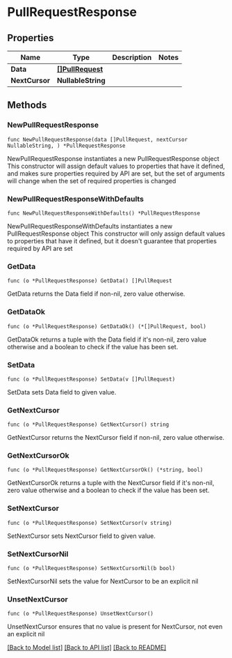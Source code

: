 # PullRequestResponse

## Properties

Name | Type | Description | Notes
------------ | ------------- | ------------- | -------------
**Data** | [**[]PullRequest**](PullRequest.md) |  | 
**NextCursor** | **NullableString** |  | 

## Methods

### NewPullRequestResponse

`func NewPullRequestResponse(data []PullRequest, nextCursor NullableString, ) *PullRequestResponse`

NewPullRequestResponse instantiates a new PullRequestResponse object
This constructor will assign default values to properties that have it defined,
and makes sure properties required by API are set, but the set of arguments
will change when the set of required properties is changed

### NewPullRequestResponseWithDefaults

`func NewPullRequestResponseWithDefaults() *PullRequestResponse`

NewPullRequestResponseWithDefaults instantiates a new PullRequestResponse object
This constructor will only assign default values to properties that have it defined,
but it doesn't guarantee that properties required by API are set

### GetData

`func (o *PullRequestResponse) GetData() []PullRequest`

GetData returns the Data field if non-nil, zero value otherwise.

### GetDataOk

`func (o *PullRequestResponse) GetDataOk() (*[]PullRequest, bool)`

GetDataOk returns a tuple with the Data field if it's non-nil, zero value otherwise
and a boolean to check if the value has been set.

### SetData

`func (o *PullRequestResponse) SetData(v []PullRequest)`

SetData sets Data field to given value.


### GetNextCursor

`func (o *PullRequestResponse) GetNextCursor() string`

GetNextCursor returns the NextCursor field if non-nil, zero value otherwise.

### GetNextCursorOk

`func (o *PullRequestResponse) GetNextCursorOk() (*string, bool)`

GetNextCursorOk returns a tuple with the NextCursor field if it's non-nil, zero value otherwise
and a boolean to check if the value has been set.

### SetNextCursor

`func (o *PullRequestResponse) SetNextCursor(v string)`

SetNextCursor sets NextCursor field to given value.


### SetNextCursorNil

`func (o *PullRequestResponse) SetNextCursorNil(b bool)`

 SetNextCursorNil sets the value for NextCursor to be an explicit nil

### UnsetNextCursor
`func (o *PullRequestResponse) UnsetNextCursor()`

UnsetNextCursor ensures that no value is present for NextCursor, not even an explicit nil

[[Back to Model list]](../README.md#documentation-for-models) [[Back to API list]](../README.md#documentation-for-api-endpoints) [[Back to README]](../README.md)


